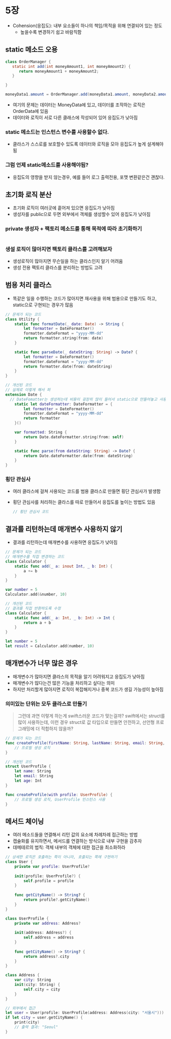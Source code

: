 # 5장
- Cohension(응집도): 내부 요소들이 하나의 책임/목적을 위해 연결되어 있는 정도
  - 높을수록 변경하기 쉽고 바람직함

## static 메소드 오용
```java
class OrderManager {
   static int add(int moneyAmount1, int moneyAmount2) {
      return moneyAmount1 + moneyAmount2;
   }

}

moneyData1.amount = OrderManager.add(moneyData1.amount, moneyData2.amount);
```


- 여기의 문제는 데이터는 MoneyData에 있고, 데이터를 조작하는 로직은 OrderData에 있음
- 데이터와 로직이 서로 다른 클래스에 작성되어 있어 응집도가 낮아짐

### static 메소드는 인스턴스 변수를 사용할수 없다.
- 클라스가 스스로를 보호할수 있도록 데이터와 로직을 모아 응집도가 높게 설계해야됨

### 그럼 언제 static메소드를 사용해야됨?
- 응집도의 영향을 받지 않는경우, 예를 들어 로그 출력전용, 포맷 변환같은건 괜찮다.

## 초기화 로직 분산
- 초기화 로직이 여러곳에 흩어져 있으면 응집도가 낮아짐
- 생성자를 public으로 두면 외부에서 객체를 생성할수 있어 응집도가 낮아짐

### private 생성자 + 팩토리 메소드를 통해 목적에 따라 초기화하기
```swift

```

### 생설 로직이 많아지면 팩토리 클라스를 고려해보자
- 생성로직이 많아지면 무슨일을 하는 클라스인지 알기 어려움
- 생성 전용 팩토리 클라스를 분리하는 방법도 고려
  
## 범용 처리 클라스
- 똑같은 일을 수행하는 코드가 많아지면 재사용을 위해 범용으로 만들기도 하고, static으로 구현되는 경우가 많음

``` swift
// 문제가 되는 코드
class Utility {
    static func formatDate(_ date: Date) -> String {
        let formatter = DateFormatter()
        formatter.dateFormat = "yyyy-MM-dd"
        return formatter.string(from: date)
    }

    static func parseDate(_ dateString: String) -> Date? {
        let formatter = DateFormatter()
        formatter.dateFormat = "yyyy-MM-dd"
        return formatter.date(from: dateString)
    }
}

// 개선된 코드
// 실제로 이렇게 해서 퍼
extension Date {
  // DateFomatter는 생성하는데 비용이 굉장히 많이 들어서 static으로 만들어놓고 사용하는게 좋다.
    static let dateFormatter: DateFormatter = {
        let formatter = DateFormatter()
        formatter.dateFormat = "yyyy-MM-dd"
        return formatter
    }()

    var formatted: String {
        return Date.dateFormatter.string(from: self)
    }

    static func parse(from dateString: String) -> Date? {
        return Date.dateFormatter.date(from: dateString)
    }
}
```

### 횡단 관심사
- 여러 클라스에 걸쳐 사용되는 코드를 범용 클라스로 만들면 횡단 관심사가 발생함
- 횡단 관심사를 처리하는 클라스를 따로 만들어서 응집도를 높이는 방법도 있음
  
  ```swift
  // 횡단 관심사 코드
  ```

## 결과를 리턴하는데 매개변수 사용하지 않기
- 결과를 리턴하는데 매개변수를 사용하면 응집도가 낮아짐

``` swift
// 문제가 되는 코드
// 매개변수를 직접 변경하는 코드
class Calculator {
    static func add(_ a: inout Int, _ b: Int) {
        a += b
    }
}

var number = 5
Calculator.add(&number, 10)

// 개선된 코드
// 결과를 직접 반환하도록 수정
class Calculator {
    static func add(_ a: Int, _ b: Int) -> Int {
        return a + b
    }
}

let number = 5
let result = Calculator.add(number, 10)
```

## 매개변수가 너무 많은 경우
- 매개변수가 많아지면 클라스의 목적을 알기 어려워지고 응집도가 낮아짐
- 매개변수가 많다는건 많은 기능을 처리하고 싶다는 의미
- 하지만 처리할게 많아지면 로직이 복잡해지거나 중복 코드가 생길 가능성이 높아짐
  
### 의미있는 단위는 모두 클라스로 만들기
> 그런데 과연 이렇게 하는게 swift스러운 코드가 맞는걸까?
> swift에서는 struct를 많이 사용하는데, 이런 경우 struct로 값 타입으로 만들면 안전하고, 선언형 프로그래밍에 더 적합하지 않을까?

```swift
// 문제가 되는 코드
func createProfile(firstName: String, lastName: String, email: String, age: Int, username: String, password: String) {
    // 프로필 생성 로직
}

// 개선된 코드
struct UserProfile {
    let name: String
    let email: String
    let age: Int
}

func createProfile(with profile: UserProfile) {
    // 프로필 생성 로직, UserProfile 인스턴스 사용
}

```

## 메서드 체이닝
- 여러 메소드들을 연결해서 리턴 값의 요소에 차례차례 접근하는 방법
- 캡슐화를 유지하면서, 메서드를 연결하는 방식으로 내부 구현을 감추자
- 데메테르의 법칙: 객체 내부의 객체에 대한 접근을 최소화하라

```swift
// 상세한 로직은 호출하는 쪽이 아니라, 호출되는 쪽에 구현하기
class User {
    private var profile: UserProfile?
    
    init(profile: UserProfile?) {
        self.profile = profile
    }
    
    func getCityName() -> String? {
        return profile?.getCityName()
    }
}

class UserProfile {
    private var address: Address?
    
    init(address: Address?) {
        self.address = address
    }
    
    func getCityName() -> String? {
        return address?.city
    }
}

class Address {
    var city: String
    init(city: String) {
        self.city = city
    }
}

// 외부에서 접근
let user = User(profile: UserProfile(address: Address(city: "서울시")))
if let city = user.getCityName() {
    print(city)  
    // 출력 결과: "Seoul"
}
```
